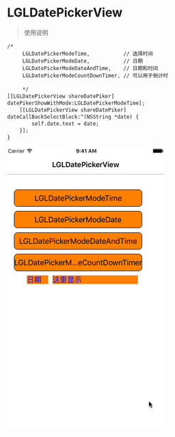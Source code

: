 # LGLDatePickerView
> 使用说明
```
/*
     LGLDatePickerModeTime,           // 选择时间
     LGLDatePickerModeDate,           // 日期
     LGLDatePickerModeDateAndTime,    // 日期和时间
     LGLDatePickerModeCountDownTimer, // 可以用于倒计时
     
     */
[[LGLDatePickerView shareDatePiker] datePikerShowWithMode:LGLDatePickerModeTime];
    [[LGLDatePickerView shareDatePiker] dateCallBackSelectBlock:^(NSString *date) {
        self.date.text = date;
    }];
}
```
![image](https://github.com/liguoliangiOS/LGLDatePickerView/blob/master/LGLDatePickerView/lglDatePickView.gif)
